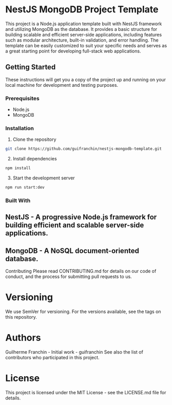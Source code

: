 # NestJS MongoDB Project Template

This project is a Node.js application template built with NestJS framework and utilizing MongoDB as the database. It provides a basic structure for building scalable and efficient server-side applications, including features such as modular architecture, built-in validation, and error handling. The template can be easily customized to suit your specific needs and serves as a great starting point for developing full-stack web applications.

## Getting Started

These instructions will get you a copy of the project up and running on your local machine for development and testing purposes.

### Prerequisites

- Node.js
- MongoDB

### Installation

1. Clone the repository
```bash
git clone https://github.com/guifranchin/nestjs-mongodb-template.git
```

2. Install dependencies
```bash
npm install
```

3. Start the development server
```bash
npm run start:dev
```

### Built With
## NestJS - A progressive Node.js framework for building efficient and scalable server-side applications.
## MongoDB - A NoSQL document-oriented database.

Contributing
Please read CONTRIBUTING.md for details on our code of conduct, and the process for submitting pull requests to us.

# Versioning
We use SemVer for versioning. For the versions available, see the tags on this repository.

# Authors
Guilherme Franchin - Initial work - guifranchin
See also the list of contributors who participated in this project.

# License
This project is licensed under the MIT License - see the LICENSE.md file for details.
